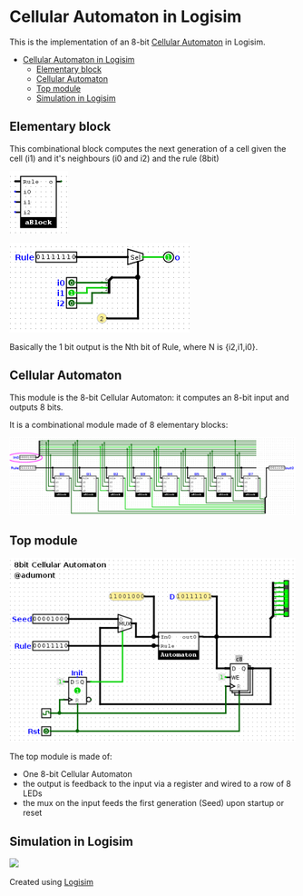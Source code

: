 # Cellular Automaton in Logisim

This is the implementation of an 8-bit [Cellular Automaton](http://maker.itnerd.space/what-is-a-cellular-automaton/) in Logisim.

- [Cellular Automaton in Logisim](#cellular-automaton-in-logisim)
    - [Elementary block](#elementary-block)
    - [Cellular Automaton](#cellular-automaton)
    - [Top module](#top-module)
    - [Simulation in Logisim](#simulation-in-logisim)

## Elementary block

This combinational block computes the next generation of a cell given the cell (i1) and it's neighbours (i0 and i2) and the rule (8bit)

![](assets/aBlock-out.png) 

![](assets/aBlock-in.png)

Basically the 1 bit output is the Nth bit of Rule, where N is {i2,i1,i0}.

## Cellular Automaton

This module is the 8-bit Cellular Automaton: it computes an 8-bit input and outputs 8 bits.

It is a combinational module made of 8 elementary blocks:

![](assets/Automaton8bit-inside.png) 

## Top module

![](assets/TopModule.png)

The top module is made of:
- One 8-bit Cellular Automaton
- the output is feedback to the input via a register and wired to a row of 8 LEDs
- the mux on the input feeds the first generation (Seed) upon startup or reset

## Simulation in Logisim

[![](http://img.youtube.com/vi/8XUDAzpuUUQ/0.jpg)](http://www.youtube.com/watch?v=8XUDAzpuUUQ)

Created using [Logisim](https://github.com/sderrien/logisim-evolution)
